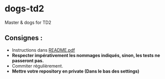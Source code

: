 # dogs-td2
Master &amp; dogs for TD2

## Consignes :
- Instructions dans [README.pdf](https://github.com/s4-dut-info/dogs-td2/blob/main/README.pdf)
- **Respecter impérativement les nommages indiqués, sinon, les tests ne passeront pas.**
- Commiter régulièrement.
- **Mettre votre repository en private (Dans le bas des settings)**

